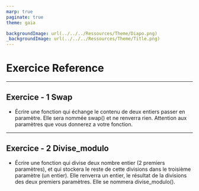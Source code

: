 ```yaml
---
marp: true
paginate: true
theme: gaia

backgroundImage: url(../../../Ressources/Theme/Diapo.png)
_backgroundImage: url(../../../Ressources/Theme/Title.png)
---
```


<link href="../../../Ressources/Theme/CSS/theme.css" rel="stylesheet">

<!-- _backgroundImage: url(../../../Ressources/Theme/Title.png) -->

# Exercice Reference

---

## Exercice - 1 Swap

- Écrire une fonction qui échange le contenu de deux entiers passer en paramètre.
    Elle sera nommée swap() et ne renverra rien.
Attention aux paramètres que vous donnerez a votre fonction.

---

## Exercice - 2 Divise_modulo

- Écrire une fonction qui divise deux nombre entier (2 premiers paramètres), et qui stockera le reste de cette divisions  dans le troisième paramètre (un entier).
    Elle renverra un entier, le résultat de la divisions des deux premiers paramètres. 
    Elle se nommera divise_modulo().
